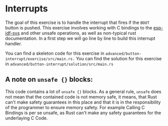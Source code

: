 # Interrupts

The goal of this exercise is to handle the interrupt that fires if the `BOOT` button is pushed. 
This exercise involves working with C bindings to the [esp-idf-sys](https://esp-rs.github.io/esp-idf-sys/esp_idf_sys/index.html) and other unsafe operations, as well as non-typical rust documentation. In a first step we will go line by line to build this interrupt handler. 

You can find a skeleton code for this exercise in `advanced/button-interrupt/exercise/src/main.rs.`
You can find the solution for this exercise in `advanced/button-interrupt/solution/src/main.rs`

## A note on `unsafe {}` blocks:

This code contains a lot of `unsafe {}` blocks. As a general rule, `unsafe` does not mean that the contained code is not memory safe, it means, that Rust can't make safety guarantees in this place and that it is in the responsibility of the programmer to ensure memory safety. For example Calling C Bindings is per se unsafe, as Rust can't make any safety guarantees for the underlaying C Code. 

